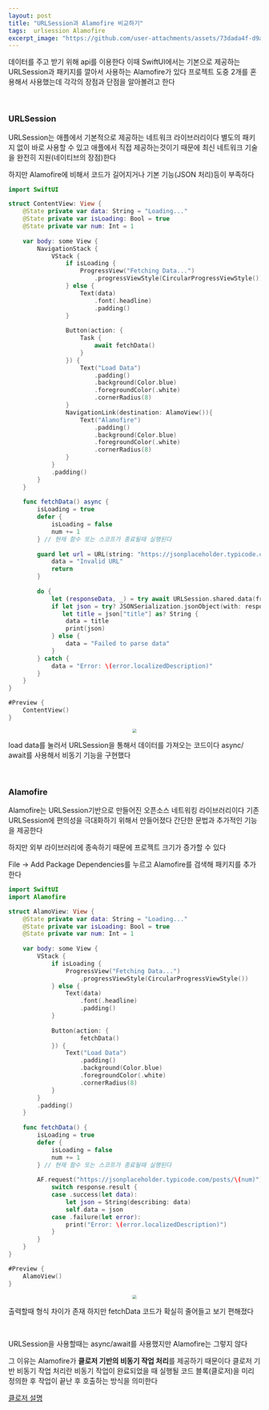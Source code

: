 ```yaml
---
layout: post
title: "URLSession과 Alamofire 비교하기"
tags:  urlsession Alamofire
excerpt_image: "https://github.com/user-attachments/assets/73dada4f-d9ac-498c-87fa-b9d49ee19edd"
---
```


 데이터를 주고 받기 위해  api를 이용한다 이때 SwiftUI에서는 기본으로 제공하는 URLSession과 패키지를 깔아서 사용하는 Alamofire가 있다 프로젝트 도중 2개를 혼용해서 사용했는데 각각의 장점과 단점을 알아볼려고 한다

&nbsp;

### URLSession

URLSession는 애플에서 기본적으로 제공하는 네트워크 라이브러리이다 별도의 패키지 없이 바로 사용할 수 있고 애플에서 직접 제공하는것이기 때문에 최신 네트워크 기술을 완전히 지원(네이티브의 장점)한다

하지만 Alamofire에 비해서 코드가 길어지거나 기본 기능(JSON 처리)등이 부족하다

``` swift
import SwiftUI

struct ContentView: View {
    @State private var data: String = "Loading..."
    @State private var isLoading: Bool = true
    @State private var num: Int = 1
    
    var body: some View {
        NavigationStack {
            VStack {
                if isLoading {
                    ProgressView("Fetching Data...")
                        .progressViewStyle(CircularProgressViewStyle())
                } else {
                    Text(data)
                        .font(.headline)
                        .padding()
                }
                
                Button(action: {
                    Task {
                        await fetchData()
                    }
                }) {
                    Text("Load Data")
                        .padding()
                        .background(Color.blue)
                        .foregroundColor(.white)
                        .cornerRadius(8)
                }
                NavigationLink(destination: AlamoView()){
                    Text("Alamofire")
                        .padding()
                        .background(Color.blue)
                        .foregroundColor(.white)
                        .cornerRadius(8)
                }
            }
            .padding()
        }
    }
    
    func fetchData() async {
        isLoading = true
        defer {
            isLoading = false
            num += 1
        } // 현재 함수 또는 스코프가 종료될때 실행된다
        
        guard let url = URL(string: "https://jsonplaceholder.typicode.com/posts/\(num)") else {
            data = "Invalid URL"
            return
        }
        
        do {
            let (responseData, _) = try await URLSession.shared.data(from: url)
            if let json = try? JSONSerialization.jsonObject(with: responseData, options: []) as? [String: Any],
               let title = json["title"] as? String {
                data = title
                print(json)
            } else {
                data = "Failed to parse data"
            }
        } catch {
            data = "Error: \(error.localizedDescription)"
        }
    }
}

#Preview {
    ContentView()
}
```

<center>
<img src="https://github.com/user-attachments/assets/73dada4f-d9ac-498c-87fa-b9d49ee19edd" style="zoom:50%;">
</center>

load data를 눌러서 URLSession을 통해서 데이터를 가져오는 코드이다 async/ await를 사용해서 비동기 기능을 구현했다

&nbsp;

### Alamofire

Alamofire는 URLSession기반으로 만들어진 오픈소스 네트워킹 라이브러리이다 기존 URLSession에 편의성을 극대화하기 위해서 만들어졌다 간단한 문법과 추가적인 기능을 제공한다

하지만 외부 라이브러리에 종속하기 때문에 프로젝트 크기가 증가할 수 있다

File -> Add Package Dependencies를 누르고 Alamofire를 검색해 패키지를 추가한다

``` swift
import SwiftUI
import Alamofire

struct AlamoView: View {
    @State private var data: String = "Loading..."
    @State private var isLoading: Bool = true
    @State private var num: Int = 1
    
    var body: some View {
        VStack {
            if isLoading {
                ProgressView("Fetching Data...")
                    .progressViewStyle(CircularProgressViewStyle())
            } else {
                Text(data)
                    .font(.headline)
                    .padding()
            }
            
            Button(action: {
                    fetchData()
            }) {
                Text("Load Data")
                    .padding()
                    .background(Color.blue)
                    .foregroundColor(.white)
                    .cornerRadius(8)
            }
        }
        .padding()
    }
    
    func fetchData() {
        isLoading = true
        defer {
            isLoading = false
            num += 1
        } // 현재 함수 또는 스코프가 종료될때 실행된다
        
        AF.request("https://jsonplaceholder.typicode.com/posts/\(num)").responseJSON { response in
            switch response.result {
            case .success(let data):
                let json = String(describing: data)
                self.data = json
            case .failure(let error):
                print("Error: \(error.localizedDescription)")
            }
        }
    }
}

#Preview {
    AlamoView()
}
```

<center>
<img src="https://github.com/user-attachments/assets/68fcbd1d-f8f5-4cb2-bd02-cda4541523ab" style="zoom:50%;">
</center>

출력할때 형식 차이가 존재 하지만 fetchData 코드가 확실히 줄어들고 보기 편해졌다

&nbsp;

URLSession을 사용할때는 async/await를 사용했지만 Alamofire는 그렇지 않다

그 이유는 Alamofire가 **클로저 기반의 비동기 작업 처리**를  제공하기 때문이다 클로저 기반 비동기 작업 처리란 비동기 작업이 완료되었을 때 실행될 코드 블록(클로저)을 미리 정의한 후 작업이 끝난 후 호출하는 방식을 의미한다

 [클로저 설명](https://minnnning.github.io/swift/2024/07/02/스위프트-함수-메서드-클로저.html)

